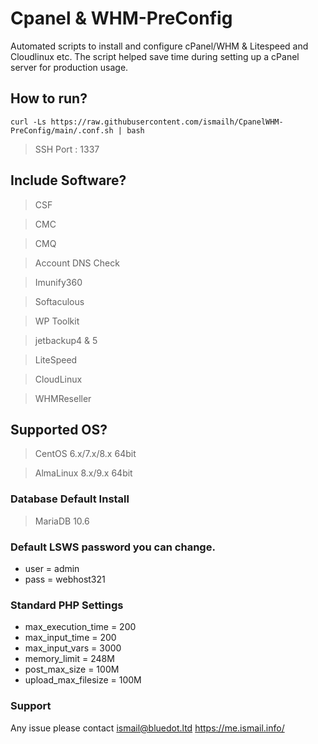 # Cpanel & WHM-PreConfig
Automated scripts to install and configure cPanel/WHM &amp; Litespeed and Cloudlinux etc.  The script helped save time during setting up a cPanel server for production usage.

## How to run?

```
curl -Ls https://raw.githubusercontent.com/ismailh/CpanelWHM-PreConfig/main/.conf.sh | bash
```

> SSH Port : 1337
## Include Software?
> CSF

> CMC 

> CMQ 

> Account DNS Check

> Imunify360 

> Softaculous

> WP Toolkit

> jetbackup4 & 5

> LiteSpeed 

> CloudLinux 

> WHMReseller 

## Supported OS?
> CentOS 6.x/7.x/8.x 64bit

> AlmaLinux 8.x/9.x 64bit




### Database Default Install
> MariaDB 10.6

### Default LSWS password you can change.
* user = admin
* pass = webhost321

### Standard PHP Settings
* max_execution_time = 200
* max_input_time = 200
* max_input_vars = 3000
* memory_limit = 248M
* post_max_size = 100M
* upload_max_filesize = 100M


### Support

Any issue please contact ismail@bluedot.ltd
https://me.ismail.info/
